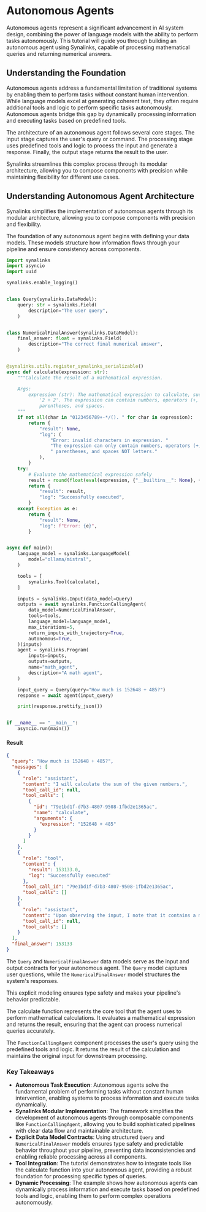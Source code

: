 # Autonomous Agents

Autonomous agents represent a significant advancement in AI system design, combining the power of language models with the ability to perform tasks autonomously. This tutorial will guide you through building an autonomous agent using Synalinks, capable of processing mathematical queries and returning numerical answers.

## Understanding the Foundation

Autonomous agents address a fundamental limitation of traditional systems by enabling them to perform tasks without constant human intervention. While language models excel at generating coherent text, they often require additional tools and logic to perform specific tasks autonomously. Autonomous agents bridge this gap by dynamically processing information and executing tasks based on predefined tools.

The architecture of an autonomous agent follows several core stages. The input stage captures the user's query or command. The processing stage uses predefined tools and logic to process the input and generate a response. Finally, the output stage returns the result to the user.

Synalinks streamlines this complex process through its modular architecture, allowing you to compose components with precision while maintaining flexibility for different use cases.

## Understanding Autonomous Agent Architecture

Synalinks simplifies the implementation of autonomous agents through its modular architecture, allowing you to compose components with precision and flexibility.

The foundation of any autonomous agent begins with defining your data models. These models structure how information flows through your pipeline and ensure consistency across components.


```python
import synalinks
import asyncio
import uuid

synalinks.enable_logging()


class Query(synalinks.DataModel):
    query: str = synalinks.Field(
        description="The user query",
    )


class NumericalFinalAnswer(synalinks.DataModel):
    final_answer: float = synalinks.Field(
        description="The correct final numerical answer",
    )


@synalinks.utils.register_synalinks_serializable()
async def calculate(expression: str):
    """Calculate the result of a mathematical expression.

    Args:
        expression (str): The mathematical expression to calculate, such as
            '2 + 2'. The expression can contain numbers, operators (+, -, *, /),
            parentheses, and spaces.
    """
    if not all(char in "0123456789+-*/(). " for char in expression):
        return {
            "result": None,
            "log": (
                "Error: invalid characters in expression. "
                "The expression can only contain numbers, operators (+, -, *, /),"
                " parentheses, and spaces NOT letters."
            ),
        }
    try:
        # Evaluate the mathematical expression safely
        result = round(float(eval(expression, {"__builtins__": None}, {})), 2)
        return {
            "result": result,
            "log": "Successfully executed",
        }
    except Exception as e:
        return {
            "result": None,
            "log": f"Error: {e}",
        }


async def main():
    language_model = synalinks.LanguageModel(
        model="ollama/mistral",
    )

    tools = [
        synalinks.Tool(calculate),
    ]

    inputs = synalinks.Input(data_model=Query)
    outputs = await synalinks.FunctionCallingAgent(
        data_model=NumericalFinalAnswer,
        tools=tools,
        language_model=language_model,
        max_iterations=5,
        return_inputs_with_trajectory=True,
        autonomous=True,
    )(inputs)
    agent = synalinks.Program(
        inputs=inputs,
        outputs=outputs,
        name="math_agent",
        description="A math agent",
    )

    input_query = Query(query="How much is 152648 + 485?")
    response = await agent(input_query)

    print(response.prettify_json())


if __name__ == "__main__":
    asyncio.run(main())
```

#### Result

```json
{
  "query": "How much is 152648 + 485?",
  "messages": [
    {
      "role": "assistant",
      "content": "I will calculate the sum of the given numbers.",
      "tool_call_id": null,
      "tool_calls": [
        {
          "id": "79e1bd1f-d7b3-4807-9508-1fbd2e1365ac",
          "name": "calculate",
          "arguments": {
            "expression": "152648 + 485"
          }
        }
      ]
    },
    {
      "role": "tool",
      "content": {
        "result": 153133.0,
        "log": "Successfully executed"
      },
      "tool_call_id": "79e1bd1f-d7b3-4807-9508-1fbd2e1365ac",
      "tool_calls": []
    },
    {
      "role": "assistant",
      "content": "Upon observing the input, I note that it contains a mathematical expression '152648 + 485'. I have already executed a tool call to calculate this sum in the previous step. To avoid unnecessary repetition and maintain efficiency, I will return an empty tool calls array.",
      "tool_call_id": null,
      "tool_calls": []
    }
  ],
  "final_answer": 153133
}
```

The `Query` and `NumericalFinalAnswer` data models serve as the input and output contracts for your autonomous agent. The `Query` model captures user questions, while the `NumericalFinalAnswer` model structures the system's responses.

This explicit modeling ensures type safety and makes your pipeline's behavior predictable.

The calculate function represents the core tool that the agent uses to perform mathematical calculations.
It evaluates a mathematical expression and returns the result, ensuring that the agent can process numerical queries accurately.

The `FunctionCallingAgent` component processes the user's query using the predefined tools and logic. It returns the result of the calculation and maintains the original input for downstream processing.

### Key Takeaways

- **Autonomous Task Execution**: Autonomous agents solve the fundamental problem of performing tasks without constant human intervention, enabling systems to process information and execute tasks dynamically.
- **Synalinks Modular Implementation**: The framework simplifies the development of autonomous agents through composable components like `FunctionCallingAgent`, allowing you to build sophisticated pipelines with clear data flow and maintainable architecture.
- **Explicit Data Model Contracts**: Using structured `Query` and `NumericalFinalAnswer` models ensures type safety and predictable behavior throughout your pipeline, preventing data inconsistencies and enabling reliable processing across all components.
- **Tool Integration**: The tutorial demonstrates how to integrate tools like the calculate function into your autonomous agent, providing a robust foundation for processing specific types of queries.
- **Dynamic Processing**: The example shows how autonomous agents can dynamically process information and execute tasks based on predefined tools and logic, enabling them to perform complex operations autonomously.